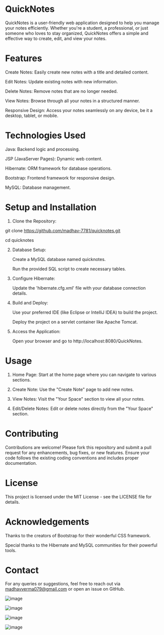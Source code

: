 # QuickNotes
QuickNotes is a user-friendly web application designed to help you manage your notes efficiently. Whether you're a student, a professional, or just someone who loves to stay organized, QuickNotes offers a simple and effective way to create, edit, and view your notes.


# Features

Create Notes: Easily create new notes with a title and detailed content.

Edit Notes: Update existing notes with new information.

Delete Notes: Remove notes that are no longer needed.

View Notes: Browse through all your notes in a structured manner.

Responsive Design: Access your notes seamlessly on any device, be it a desktop, tablet, or mobile.


# Technologies Used

Java: Backend logic and processing.

JSP (JavaServer Pages): Dynamic web content.

Hibernate: ORM framework for database operations.

Bootstrap: Frontend framework for responsive design.

MySQL: Database management.


# Setup and Installation

1. Clone the Repository:

git clone https://github.com/madhav-7781/quicknotes.git

cd quicknotes

2. Database Setup:

   Create a MySQL database named quicknotes.

   Run the provided SQL script to create necessary tables.

3. Configure Hibernate:

   Update the 'hibernate.cfg.xml' file with your database connection details.

4. Build and Deploy:

     Use your preferred IDE (like Eclipse or IntelliJ IDEA) to build the project.

     Deploy the project on a servlet container like Apache Tomcat.

5. Access the Application:

     Open your browser and go to http://localhost:8080/QuickNotes.


# Usage

1. Home Page: Start at the home page where you can navigate to various sections.

2. Create Note: Use the "Create Note" page to add new notes.

3. View Notes: Visit the "Your Space" section to view all your notes.

4. Edit/Delete Notes: Edit or delete notes directly from the "Your Space" section.


# Contributing

Contributions are welcome! Please fork this repository and submit a pull request for any enhancements, bug fixes, or new features. Ensure your code follows the existing coding conventions and includes proper documentation.


# License

This project is licensed under the MIT License - see the LICENSE file for details.


# Acknowledgements

  Thanks to the creators of Bootstrap for their wonderful CSS framework.

  Special thanks to the Hibernate and MySQL communities for their powerful tools.


# Contact

For any queries or suggestions, feel free to reach out via madhavverma079@gmail.com or open an issue on GitHub.



![image](https://github.com/user-attachments/assets/887aa0b8-2609-48a8-92d4-f339ad245ba6)

![image](https://github.com/user-attachments/assets/e8247823-a10d-45be-851d-cc4c4c5dee8f)

![image](https://github.com/user-attachments/assets/a0afc6f2-2a8c-420a-bfbe-f022664d5618)

![image](https://github.com/user-attachments/assets/9ed5a80d-18bc-4c33-b41e-6414ad48e7cd)



